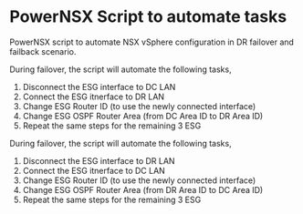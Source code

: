 # PowerNSX Script to automate tasks
PowerNSX script to automate NSX vSphere configuration in DR failover and failback scenario. 

During failover, the script will automate the following tasks, 
1) Disconnect the ESG interface to DC LAN
2) Connect the ESG itnerface to DR LAN 
3) Change ESG Router ID (to use the newly connected interface) 
4) Change ESG OSPF Router Area (from DC Area ID to DR Area ID)
5) Repeat the same steps for the remaining 3 ESG 

During failover, the script will automate the following tasks, 
1) Disconnect the ESG interface to DR LAN
2) Connect the ESG itnerface to DC LAN 
3) Change ESG Router ID (to use the newly connected interface) 
4) Change ESG OSPF Router Area (from DR Area ID to DC Area ID)
5) Repeat the same steps for the remaining 3 ESG 

